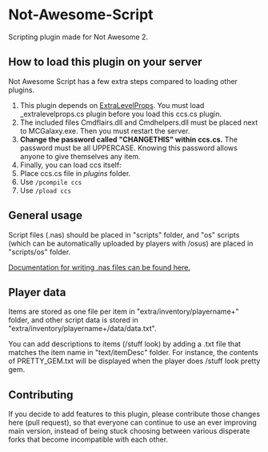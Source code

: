 # Not-Awesome-Script
Scripting plugin made for Not Awesome 2.

## How to load this plugin on your server

Not Awesome Script has a few extra steps compared to loading other plugins.

1. This plugin depends on [ExtraLevelProps](https://github.com/NotAwesome2/Plugins#_extralevelpropscs). You must load _extralevelprops.cs plugin before you load this ccs.cs plugin.
2. The included files Cmdflairs.dll and Cmdhelpers.dll must be placed next to MCGalaxy.exe. Then you must restart the server.
3. **Change the password called "CHANGETHIS" within ccs.cs.** The password must be all UPPERCASE. Knowing this password allows anyone to give themselves any item.
4. Finally, you can load ccs itself:
5. Place ccs.cs file in *plugins* folder.
6. Use `/pcompile ccs`
7. Use `/pload ccs`

## General usage

Script files (.nas) should be placed in "scripts" folder, and "os" scripts (which can be automatically uploaded by players with /osus) are placed in "scripts/os" folder.

[Documentation for writing .nas files can be found here.](https://dl.dropboxusercontent.com/s/tp9tr21k0dr2qpq/ScriptGuide2.txt)

## Player data

Items are stored as one file per item in "extra/inventory/playername+" folder, and other script data is stored in "extra/inventory/playername+/data/data.txt".

You can add descriptions to items (/stuff look) by adding a .txt file that matches the item name in "text/itemDesc" folder. For instance, the contents of PRETTY_GEM.txt will be displayed when the player does /stuff look pretty gem.

## Contributing

If you decide to add features to this plugin, please contribute those changes here (pull request), so that everyone can continue to use an ever improving main version, instead of being stuck choosing between various disperate forks that become incompatible with each other.